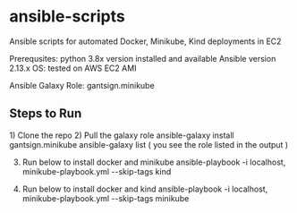 # ansible-scripts
Ansible scripts for automated Docker, Minikube, Kind deployments in EC2


Prerequsites:
python 3.8x version installed and available
Ansible version 2.13.x
OS: tested on AWS EC2 AMI

Ansible Galaxy Role: gantsign.minikube

<h2> Steps to Run </h2>
1) Clone the repo
2) Pull the galaxy role
   ansible-galaxy install gantsign.minikube
   ansible-galaxy list ( you see the role listed in the output )


3) Run below to install docker and minikube
   ansible-playbook -i localhost, minikube-playbook.yml --skip-tags kind

5) Run below to install docker and kind
ansible-playbook -i localhost, minikube-playbook.yml --skip-tags minikube
